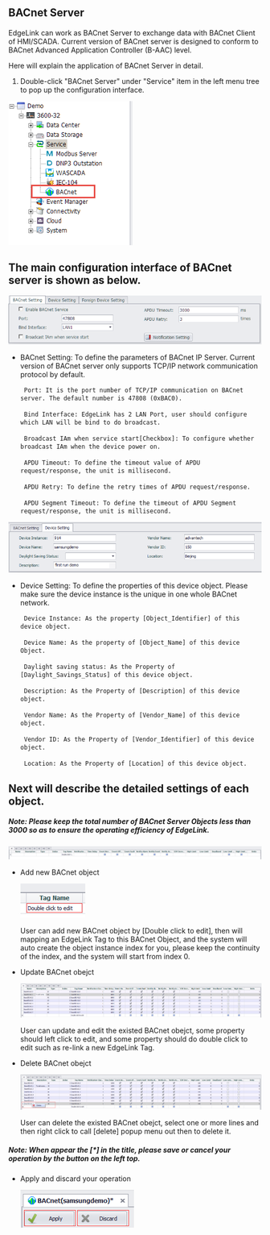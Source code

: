## BACnet Server 　


EdgeLink can work as BACnet Server to exchange data with BACnet Client of HMI/SCADA. Current version of BACnet server is designed to conform to BACnet Advanced Application Controller (B-AAC) level. 

Here will explain the application of BACnet Server in detail.

1. Double-click "BACnet Server" under "Service" item in the left menu tree to pop up the configuration interface.

![](BACnetServer_1.png)

## The main configuration interface of BACnet server is shown as below. 

![](BACnetServer_2.png)

 - BACnet Setting: To define the parameters of BACnet IP Server. Current version of BACnet server only supports TCP/IP network communication protocol by default.

		Port: It is the port number of TCP/IP communication on BACnet server. The default number is 47808 (0xBAC0).
		
		Bind Interface: EdgeLink has 2 LAN Port, user should configure which LAN will be bind to do broadcast.
		
		Broadcast IAm when service start[Checkbox]: To configure whether broadcast IAm when the device power on.
		
		APDU Timeout: To define the timeout value of APDU request/response, the unit is millisecond.
		
		APDU Retry: To define the retry times of APDU request/response.
		
		APDU Segment Timeout: To define the timeout of APDU Segment request/response, the unit is millisecond.

![](BACnetServer_3.png)
 
 - Device Setting: To define the properties of this device object. Please make sure the device instance is the unique in one whole BACnet network.

		Device Instance: As the property [Object_Identifier] of this device object. 

		Device Name: As the property of [Object_Name] of this device Object.

		Daylight saving status: As the Property of [Daylight_Savings_Status] of this device object.

		Description: As the Property of [Description] of this device object.

		Vendor Name: As the Property of [Vendor_Name] of this device object.

		Vendor ID: As the Property of [Vendor_Identifier] of this device object.

		Location: As the Property of [Location] of this device object.

## Next will describe the detailed settings of each object.

##### Note: Please keep the total number of BACnet Server Objects less than 3000 so as to ensure the operating efficiency of EdgeLink.

![](BACnetServer_4.png)

 - Add new BACnet object
 
	![](BACnetServer_5.png)

	User can add new BACnet object by [Double click to edit], then will mapping an EdgeLink Tag to this BACnet Object, and the system will auto create the object instance index for you, please keep the continuity of the index, and the system will start from index 0.


 - Update BACnet obejct

	![](BACnetServer_6.png)
	
	User can update and edit the existed BACnet obejct, some property should left click to edit, and some property should do double click to edit such as re-link a new EdgeLink Tag.

 - Delete BACnet obejct

	![](BACnetServer_7.png)
	
	User can delete the existed BACnet obejct, select one or more lines and then right click to call [delete] popup menu out then to delete it.


##### Note: When appear the [*] in the title, please save or cancel your operation by the button on the left top.

 - Apply and discard your operation

	![](BACnetServer_8.png)


	